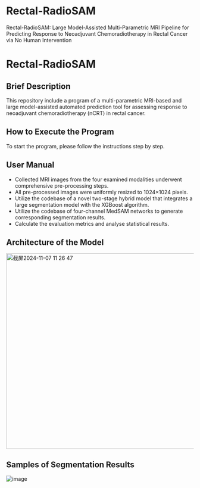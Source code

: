 # Rectal-RadioSAM
Rectal-RadioSAM: Large Model-Assisted Multi-Parametric MRI Pipeline for Predicting Response to Neoadjuvant Chemoradiotherapy in Rectal Cancer via No Human Intervention
# Rectal-RadioSAM
## Brief Description
This repository include a program of a multi-parametric MRI-based and large model-assisted automated prediction tool for assessing response to neoadjuvant chemoradiotherapy (nCRT) in rectal cancer.
## How to Execute the Program
To start the program, please follow the instructions step by step.
## User Manual
* Collected MRI images from the four examined modalities underwent comprehensive pre-processing steps. 
* All pre-processed images were uniformly resized to 1024×1024 pixels. 
* Utilize the codebase of a novel two-stage hybrid model that integrates a large segmentation model with the XGBoost algorithm.
* Utilize the codebase of four-channel MedSAM networks to generate corresponding segmentation results.
* Calculate the evaluation metrics and analyse statistical results.
## Architecture of the Model
<img width="525" alt="截屏2024-11-07 11 26 47" src="https://github.com/user-attachments/assets/b2805636-c66c-4aa6-bd70-70c3b8b14805">

## Samples of Segmentation Results
![image](https://github.com/user-attachments/assets/c8cffec2-db33-439a-8798-7f5d859eae15)








